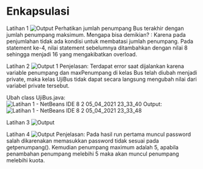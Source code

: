 # Enkapsulasi
Latihan 1
![Output](https://user-images.githubusercontent.com/85090045/120136560-9f17f980-c1fc-11eb-94c4-7bd375823f60.png)
Perhatikan jumlah penumpang Bus terakhir dengan jumlah penumpang maksimum. Mengapa bisa demikian? : Karena pada penjumlahan tidak ada kondisi untuk membatasi jumlah penumpang. Pada statement ke-4, nilai statement sebelumnya ditambahkan dengan nilai 8 sehingga menjadi 16 yang mengakibatkan overload.

Latihan 2
![Output 1](https://user-images.githubusercontent.com/85090045/120137095-c4593780-c1fd-11eb-9c72-04f2f7d92102.png)
Penjelasan: Terdapat error saat dijalankan karena variable penumpang dan maxPenumpang di kelas Bus telah diubah menjadi private, maka kelas UjiBus tidak dapat secara langsung mengubah nilai dari variabel private tersebut. 

Ubah class UjiBus.java:
![Latihan 1 - NetBeans IDE 8 2 05_04_2021 23_33_40](https://user-images.githubusercontent.com/85090045/120137527-bb1c9a80-c1fe-11eb-814b-5efcd68e7371.png)
Output:
![Latihan 1 - NetBeans IDE 8 2 05_04_2021 23_33_48](https://user-images.githubusercontent.com/85090045/120137546-c96ab680-c1fe-11eb-87e8-41f2a2126bc2.png)

Latihan 3
![Output](https://user-images.githubusercontent.com/85090045/120138087-f4093f00-c1ff-11eb-864e-67490d030ece.png)

Latihan 4
![Output](https://user-images.githubusercontent.com/85090045/120138441-b35df580-c200-11eb-84ce-b7a386def54e.png)
Penjelasan: Pada hasil run pertama muncul password salah dikarenakan memasukkan password tidak sesuai pada getpenumpang(). Kemudian penumpang maximum adalah 5, apabila penambahan penumpang melebihi 5 maka akan muncul penumpang melebihi kuota.
